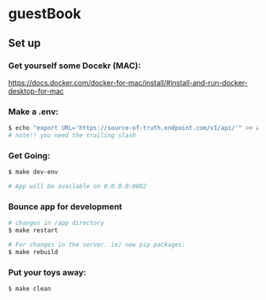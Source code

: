 # guestBook

## Set up 

### Get yourself some Docekr (MAC):
https://docs.docker.com/docker-for-mac/install/#install-and-run-docker-desktop-for-mac

### Make a .env:
```bash
$ echo "export URL='https://source-of-truth.endpoint.com/v1/api/'" >> app/.env
# note!! you need the trailing slash
```

### Get Going:
```bash
$ make dev-env

# App will be available on 0.0.0.0:8082
```

### Bounce app for development
```bash
# changes in /app directory
$ make restart

# For changes in the server. ie) new pip packages:
$ make rebuild
```

### Put your toys away:
```bash
$ make clean
```
